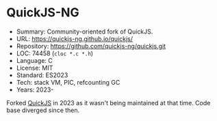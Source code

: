 # QuickJS-NG

* Summary:    Community-oriented fork of QuickJS.
* URL:        https://quickjs-ng.github.io/quickjs/
* Repository: https://github.com/quickjs-ng/quickjs.git
* LOC:        74458 (`cloc *.c *.h`)
* Language:   C
* License:    MIT
* Standard:   ES2023
* Tech:       stack VM, PIC, refcounting GC
* Years:      2023-

Forked [QuickJS](quickjs.md) in 2023 as it wasn't being maintained at that time. Code base diverged since then.
